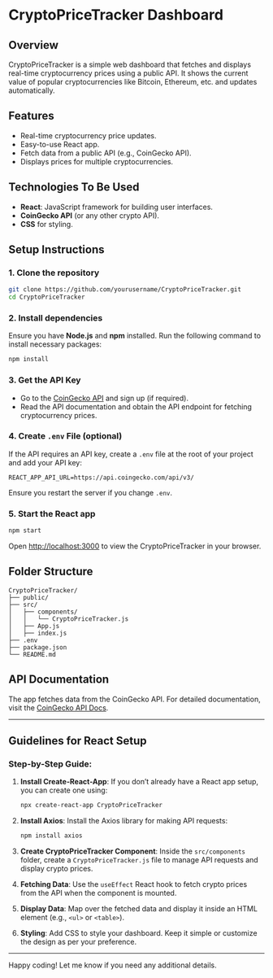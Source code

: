 
# CryptoPriceTracker Dashboard

## Overview
CryptoPriceTracker is a simple web dashboard that fetches and displays real-time cryptocurrency prices using a public API. It shows the current value of popular cryptocurrencies like Bitcoin, Ethereum, etc. and updates automatically.

## Features
- Real-time cryptocurrency price updates.
- Easy-to-use React app.
- Fetch data from a public API (e.g., CoinGecko API).
- Displays prices for multiple cryptocurrencies.
  
## Technologies To Be Used
- **React**: JavaScript framework for building user interfaces.
- **CoinGecko API** (or any other crypto API).
- **CSS** for styling.

## Setup Instructions

### 1. Clone the repository
```bash
git clone https://github.com/yourusername/CryptoPriceTracker.git
cd CryptoPriceTracker
```

### 2. Install dependencies
Ensure you have **Node.js** and **npm** installed. Run the following command to install necessary packages:
```bash
npm install
```

### 3. Get the API Key
- Go to the [CoinGecko API](https://www.coingecko.com/en/api) and sign up (if required).
- Read the API documentation and obtain the API endpoint for fetching cryptocurrency prices.

### 4. Create `.env` File (optional)
If the API requires an API key, create a `.env` file at the root of your project and add your API key:
```env
REACT_APP_API_URL=https://api.coingecko.com/api/v3/
```
Ensure you restart the server if you change `.env`.


### 5. Start the React app
```bash
npm start
```
Open [http://localhost:3000](http://localhost:3000) to view the CryptoPriceTracker in your browser.

## Folder Structure
```plaintext
CryptoPriceTracker/
├── public/
├── src/
│   ├── components/
│   │   └── CryptoPriceTracker.js
│   ├── App.js
│   ├── index.js
├── .env
├── package.json
└── README.md
```


## API Documentation
The app fetches data from the CoinGecko API. For detailed documentation, visit the [CoinGecko API Docs](https://www.coingecko.com/en/api).

---

## Guidelines for React Setup

### Step-by-Step Guide:
1. **Install Create-React-App**:
   If you don’t already have a React app setup, you can create one using:
   ```bash
   npx create-react-app CryptoPriceTracker
   ```
2. **Install Axios**:
   Install the Axios library for making API requests:
   ```bash
   npm install axios
   ```
3. **Create CryptoPriceTracker Component**:
   Inside the `src/components` folder, create a `CryptoPriceTracker.js` file to manage API requests and display crypto prices.

4. **Fetching Data**:
   Use the `useEffect` React hook to fetch crypto prices from the API when the component is mounted.

5. **Display Data**:
   Map over the fetched data and display it inside an HTML element (e.g., `<ul>` or `<table>`).

6. **Styling**:
   Add CSS to style your dashboard. Keep it simple or customize the design as per your preference.

---

Happy coding! Let me know if you need any additional details.
